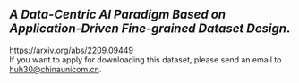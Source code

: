 ## _A Data-Centric AI Paradigm Based on Application-Driven Fine-grained Dataset Design_.  
https://arxiv.org/abs/2209.09449  
If you want to apply for downloading this dataset, please send an email to huh30@chinaunicom.cn.

